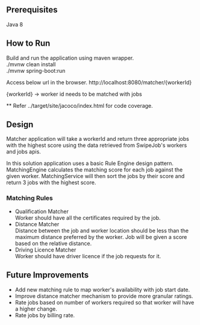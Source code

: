 ## Prerequisites

Java 8

## How to Run

Build and run the application using maven wrapper.  
./mvnw clean install  
./mvnw spring-boot:run  

Access below url in the browser.
http://localhost:8080/matcher/{workerId}

{workerId} -> worker id needs to be matched with jobs

** Refer ../target/site/jacoco/index.html for code coverage.

## Design

Matcher application will take a workerId and return three appropriate jobs with the highest score using the data retrieved from SwipeJob's workers and jobs apis.

In this solution application uses a basic Rule Engine design pattern. MatchingEngine calculates the matching score for each job against the given worker. MatchingService will then sort the jobs by their score and return 3 jobs with the highest score.

### Matching Rules

* Qualification Matcher   
  Worker should have all the certificates required by the job.
* Distance Matcher  
  Distance between the job and worker location should be less than the maximum distance preferred by the worker.
  Job will be given a score based on the relative distance.
* Driving Licence Matcher  
  Worker should have driver licence if the job requests for it.

## Future Improvements

* Add new matching rule to map worker's availability with job start date.
* Improve distance matcher mechanism to provide more granular ratings.  
* Rate jobs based on number of workers required so that worker will have a higher change.
* Rate jobs by billing rate.





